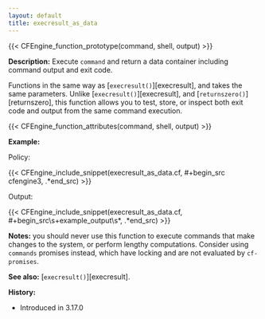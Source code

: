```yaml
---
layout: default
title: execresult_as_data
---
```


{{< CFEngine_function_prototype(command, shell, output) >}}

**Description:** Execute `command` and return a data container including command output and exit code.

Functions in the same way as [`execresult()`][execresult], and takes the same parameters.
Unlike [`execresult()`][execresult], and [`returnszero()`][returnszero], this function allows
you to test, store, or inspect both exit code and output from the same command execution.

{{< CFEngine_function_attributes(command, shell, output) >}}

**Example:**

Policy:

{{< CFEngine_include_snippet(execresult_as_data.cf, #\+begin_src cfengine3, .*end_src) >}}

Output:

{{< CFEngine_include_snippet(execresult_as_data.cf, #\+begin_src\s+example_output\s*, .*end_src) >}}

**Notes:** you should never use this function to execute commands that
make changes to the system, or perform lengthy computations. Consider using
`commands` promises instead, which have locking and are not evaluated
by `cf-promises`.

**See also:** [`execresult()`][execresult].

**History:**

- Introduced in 3.17.0
